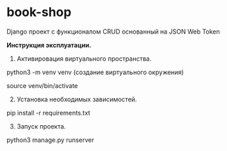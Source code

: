 # **book-shop**

Django проект с функционалом CRUD основанный на JSON Web Token

**Инструкция эксплуатации.**

1. Активировация виртуального пространства.

  python3 -m venv venv (создание виртуального окружения)
  
  source venv/bin/activate
  
 2. Установка необходимых зависимостей.
 
  pip install -r requirements.txt
  
 3. Запуск проекта.
 
  python3 manage.py runserver
